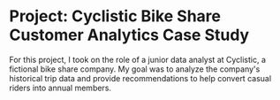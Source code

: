 # Project: Cyclistic Bike Share Customer Analytics Case Study
For this project, I took on the role of a junior data analyst at Cyclistic, a fictional bike share company. My goal was to analyze the company's historical trip data and provide recommendations to help convert casual riders into annual members.
